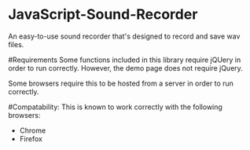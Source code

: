 # JavaScript-Sound-Recorder
An easy-to-use sound recorder that's designed to record and save wav files.

#Requirements
Some functions included in this library require jQUery in order to run correctly.  However, the demo page does not require jQuery.

Some browsers require this to be hosted from a server in order to run correctly.

#Compatability:
This is known to work correctly with the following browsers:
- Chrome
- Firefox
